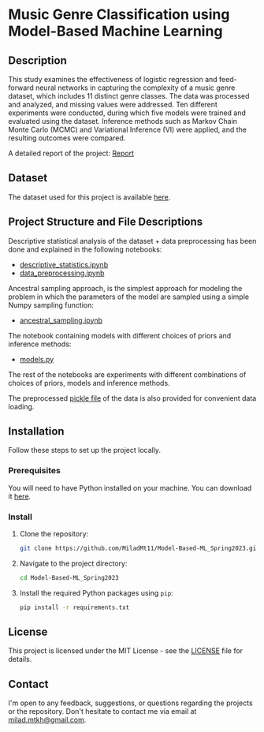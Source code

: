 # Music Genre Classification using Model-Based Machine Learning

## Description

This study examines the effectiveness of logistic regression and feed-forward neural networks in capturing the complexity of a music genre dataset, which includes 11 distinct genre classes.
The data was processed and analyzed, and missing values were addressed. Ten different experiments were conducted, during which five models were trained and evaluated using the dataset.
Inference methods such as Markov Chain Monte Carlo (MCMC) and Variational Inference (VI) were applied, and the resulting outcomes were compared.

A detailed report of the project: [Report](https://github.com/MiladMt11/Model-Based-ML_Spring2023/blob/bb940b3fe411d0de64bdcd3c5721096e7241e051/project%20report.pdf)

## Dataset
The dataset used for this project is available [here](https://www.kaggle.com/code/jvedarutvija/music-genre-classification).

## Project Structure and File Descriptions
Descriptive statistical analysis of the dataset + data preprocessing has been done and explained in the following notebooks:
* [descriptive_statistics.ipynb](https://github.com/MiladMt11/Model-Based-ML_Spring2023/blob/bb940b3fe411d0de64bdcd3c5721096e7241e051/descriptive_statistics.ipynb)
* [data_preprocessing.ipynb](https://github.com/MiladMt11/Model-Based-ML_Spring2023/blob/bb940b3fe411d0de64bdcd3c5721096e7241e051/data_preprocessing.ipynb)

Ancestral sampling approach, is the simplest approach for modeling the problem in which the parameters of the model are sampled using a simple Numpy sampling function:
* [ancestral_sampling.ipynb](https://github.com/MiladMt11/Model-Based-ML_Spring2023/blob/bb940b3fe411d0de64bdcd3c5721096e7241e051/ancestral_sampling.ipynb)

The notebook containing models with different choices of priors and inference methods:
* [models.py](https://github.com/MiladMt11/Model-Based-ML_Spring2023/blob/bb940b3fe411d0de64bdcd3c5721096e7241e051/models.py)

The rest of the notebooks are experiments with different combinations of choices of priors, models and inference methods.

The preprocessed [pickle file](https://github.com/MiladMt11/Model-Based-ML_Spring2023/tree/bb940b3fe411d0de64bdcd3c5721096e7241e051/pickle) of the data is also provided for convenient data loading.

## Installation

Follow these steps to set up the project locally.

### Prerequisites

You will need to have Python installed on your machine. You can download it [here](https://www.python.org/downloads/).

### Install

1. Clone the repository:

    ```bash
    git clone https://github.com/MiladMt11/Model-Based-ML_Spring2023.git
    ```

2. Navigate to the project directory:

    ```bash
    cd Model-Based-ML_Spring2023
    ```

3. Install the required Python packages using `pip`:

    ```bash
    pip install -r requirements.txt
    ```

## License

This project is licensed under the MIT License - see the [LICENSE](./LICENSE) file for details.

## Contact
I'm open to any feedback, suggestions, or questions regarding the projects or the repository. Don't hesitate to contact me via email at milad.mtkh@gmail.com.
